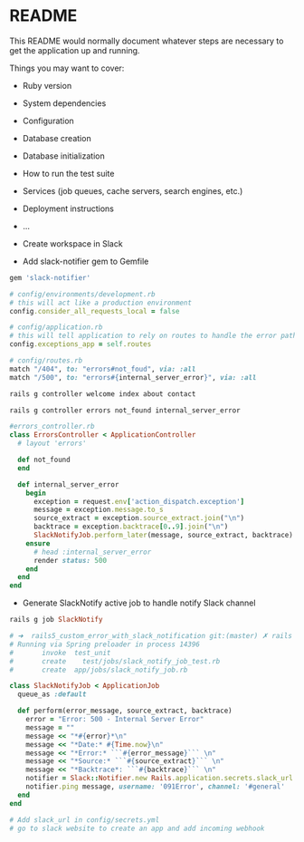 # README

This README would normally document whatever steps are necessary to get the
application up and running.

Things you may want to cover:

* Ruby version

* System dependencies

* Configuration

* Database creation

* Database initialization

* How to run the test suite

* Services (job queues, cache servers, search engines, etc.)

* Deployment instructions

* ...

* Create workspace in Slack

* Add slack-notifier gem to Gemfile

```ruby
gem 'slack-notifier'

# config/environments/development.rb
# this will act like a production environment
config.consider_all_requests_local = false

# config/application.rb
# this will tell application to rely on routes to handle the error path to display
config.exceptions_app = self.routes

# config/routes.rb
match "/404", to: "errors#not_foud", via: :all
match "/500", to: "errors#{internal_server_error}", via: :all

rails g controller welcome index about contact

rails g controller errors not_found internal_server_error

#errors_controller.rb
class ErrorsController < ApplicationController
  # layout 'errors'

  def not_found
  end

  def internal_server_error
    begin
      exception = request.env['action_dispatch.exception']
      message = exception.message.to_s
      source_extract = exception.source_extract.join("\n")
      backtrace = exception.backtrace[0..9].join("\n")
      SlackNotifyJob.perform_later(message, source_extract, backtrace)
    ensure
      # head :internal_server_error
      render status: 500
    end
  end
end
```

* Generate SlackNotify active job to handle notify Slack channel

```ruby
rails g job SlackNotify

# ➜  rails5_custom_error_with_slack_notification git:(master) ✗ rails g job SlackNotify
# Running via Spring preloader in process 14396
#       invoke  test_unit
#       create    test/jobs/slack_notify_job_test.rb
#       create  app/jobs/slack_notify_job.rb

class SlackNotifyJob < ApplicationJob
  queue_as :default

  def perform(error_message, source_extract, backtrace)
    error = "Error: 500 - Internal Server Error"
    message = ""
    message << "*#{error}*\n"
    message << "*Date:* #{Time.now}\n"
    message << "*Error:* ```#{error_message}``` \n"
    message << "*Source:* ```#{source_extract}``` \n"
    message << "*Backtrace*: ```#{backtrace}``` \n"
    notifier = Slack::Notifier.new Rails.application.secrets.slack_url
    notifier.ping message, username: '091Error', channel: '#general'
  end
end

# Add slack_url in config/secrets.yml
# go to slack website to create an app and add incoming webhook

```

